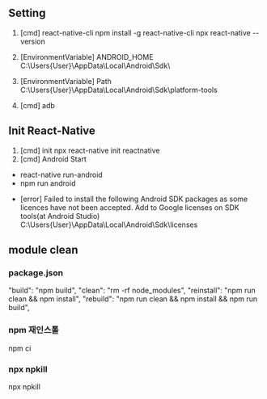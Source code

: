 ## Setting
1. [cmd] react-native-cli
npm install -g react-native-cli
npx react-native --version

2. [EnvironmentVariable] ANDROID_HOME
C:\Users\{User}\AppData\Local\Android\Sdk\

3. [EnvironmentVariable] Path
C:\Users\{User}\AppData\Local\Android\Sdk\platform-tools

4. [cmd]
adb

## Init React-Native
1. [cmd] init
npx react-native init reactnative
2. [cmd] Android Start
- react-native run-android
- npm run android

* [error] Failed to install the following Android SDK packages as some licences have not been accepted.
Add to Google licenses on SDK tools(at Android Studio)
C:\Users\{User}\AppData\Local\Android\Sdk\licenses


## module clean

### package.json
"build": "npm build",
"clean": "rm -rf node_modules", 
"reinstall": "npm run clean && npm install", 
"rebuild": "npm run clean && npm install && npm run build",


### npm 재인스톨 
npm ci

### npx npkill
npx npkill
